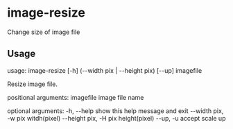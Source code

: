 # image-resize
Change size of image file

## Usage
usage: image-resize [-h] (--width pix | --height pix) [--up] imagefile

Resize image file.

positional arguments:
  imagefile             image file name

optional arguments:
  -h, --help            show this help message and exit
  --width pix, -w pix   witdh(pixel)
  --height pix, -H pix  height(pixel)
  --up, -u              accept scale up